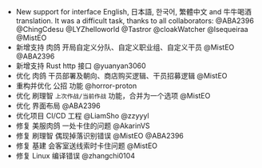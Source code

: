 - New support for interface English, 日本語, 한국어, 繁體中文 and 牛牛喝酒 translation. It was a difficult task, thanks to all collaborators: @ABA2396 @ChingCdesu @LYZhelloworld @Tastror @cloakWatcher @lsequeiraa @MistEO
- 新增支持 肉鸽 开局自定义分队、自定义职业组、自定义干员 @MistEO @ABA2396
- 新增支持 Rust http 接口 @yuanyan3060
- 优化 肉鸽 干员部署及朝向、商店购买逻辑、干员招募逻辑 @MistEO
- 重构并优化 公招 功能 @horror-proton
- 优化 刷理智 `上次作战/当前作战` 功能，合并为一个选项 @MistEO
- 优化 界面布局 @ABA2396
- 优化项目 CI/CD 工程 @LiamSho @zzyyyl
- 修复 美服肉鸽 一处卡住的问题 @AkarinVS
- 修复 刷理智 偶现掉落识别错误 @MistEO @ABA2396
- 修复 基建 会客室送线索时卡住问题 @MistEO
- 修复 Linux 编译错误 @zhangchi0104

